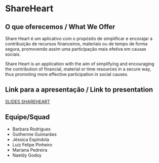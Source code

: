 # ShareHeart
## O que oferecemos / What We Offer
Share Heart é um aplicativo  com o propósito de simplificar e encorajar a contribuição de recursos financeiros, materiais ou de tempo de forma segura, promovendo assim uma participação mais efetiva em causas sociais.

Share Heart is an application with the aim of simplifying and encouraging the contribution of financial, material or time resources in a secure way, thus promoting more effective participation in social causes.

## Link para a apresentação / Link to presentation
[SLIDES SHAREHEART](https://github.com/guilherme-pg/shareheart/blob/master/Mobile%20-%20ShareHeart.pdf)

## Equipe/Squad

- Barbara Rodrigues
- Guilherme Guimarães
- Jéssica Espíndola
- Luiz Felipe Pinheiro
- Mariana Pedreira
- Naeldy Godoy

